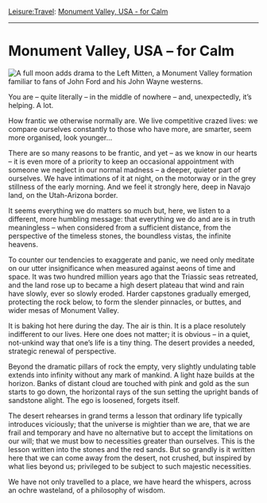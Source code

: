 [Leisure:](https://www.theschooloflife.com/thebookoflife/category/leisure/)[Travel](https://www.theschooloflife.com/thebookoflife/category/leisure/travel/): [Monument Valley, USA - for Calm](https://www.theschooloflife.com/thebookoflife/travel-as-therapy-monument-valley-usa-for-calm/)

* * *

# Monument Valley, USA – for Calm

![A full moon adds drama to the Left Mitten, a Monument Valley formation familiar to fans of John Ford and his John Wayne westerns.](https://www.theschooloflife.com/thebookoflife/wp-content/uploads/2014/09/1129591721.jpg)

You are – quite literally – in the middle of nowhere – and, unexpectedly, it’s helping. A lot.

How frantic we otherwise normally are. We live competitive crazed lives: we compare ourselves constantly to those who have more, are smarter, seem more organised, look younger…

There are so many reasons to be frantic, and yet – as we know in our hearts – it is even more of a priority to keep an occasional appointment with someone we neglect in our normal madness – a deeper, quieter part of ourselves. We have intimations of it at night, on the motorway or in the grey stillness of the early morning. And we feel it strongly here, deep in Navajo land, on the Utah-Arizona border.

It seems everything we do matters so much but, here, we listen to a different, more humbling message: that everything we do and are is in truth meaningless – when considered from a sufficient distance, from the perspective of the timeless stones, the boundless vistas, the infinite heavens.

To counter our tendencies to exaggerate and panic, we need only meditate on our utter insignificance when measured against aeons of time and space. It was two hundred million years ago that the Triassic seas retreated, and the land rose up to became a high desert plateau that wind and rain have slowly, ever so slowly eroded. Harder capstones gradually emerged, protecting the rock below, to form the slender pinnacles, or buttes, and wider mesas of Monument Valley.

It is baking hot here during the day. The air is thin. It is a place resolutely indifferent to our lives. Here one does not matter; it is obvious – in a quiet, not-unkind way that one’s life is a tiny thing. The desert provides a needed, strategic renewal of perspective.

Beyond the dramatic pillars of rock the empty, very slightly undulating table extends into infinity without any mark of mankind. A light haze builds at the horizon. Banks of distant cloud are touched with pink and gold as the sun starts to go down, the horizontal rays of the sun setting the upright bands of sandstone alight. The ego is loosened, forgets itself.

The desert rehearses in grand terms a lesson that ordinary life typically introduces viciously; that the universe is mightier than we are, that we are frail and temporary and have no alternative but to accept the limitations on our will; that we must bow to necessities greater than ourselves. This is the lesson written into the stones and the red sands. But so grandly is it written here that we can come away from the desert, not crushed, but inspired by what lies beyond us; privileged to be subject to such majestic necessities.

We have not only travelled to a place, we have heard the whispers, across an ochre wasteland, of a philosophy of wisdom.

&nbsp;

&nbsp;&nbsp;
